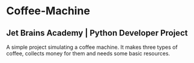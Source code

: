 # Coffee-Machine
## Jet Brains Academy | Python Developer Project 

A simple project simulating a coffee machine. It makes three types of coffee, collects money for them and needs some basic resources.  
